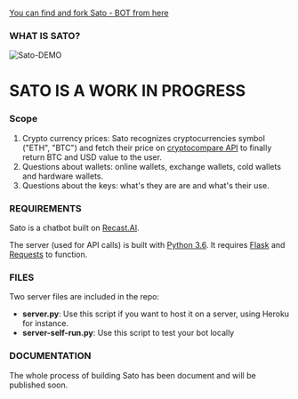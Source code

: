 [You can find and fork Sato - BOT from here](https://recast.ai/ahirice/sato-cryptobot/train/?utm_source=github&utm_medium=referral&utm_campaign=sato)

### WHAT IS SATO?

![Sato-DEMO](https://image.ibb.co/km5MAw/sato_demo.gif)

# SATO IS A WORK IN PROGRESS

### Scope

1.  Crypto currency prices: Sato recognizes cryptocurrencies symbol ("ETH", "BTC") and fetch their price on [cryptocompare API](https://www.cryptocompare.com/api/) to finally return BTC and USD value to the user.
2.  Questions about wallets: online wallets, exchange wallets, cold wallets and hardware wallets.
3.  Questions about the keys: what's they are are and what's their use.

### REQUIREMENTS

Sato is a chatbot built on [Recast.AI](https://recast.ai?utm_source=github&utm_medium=referral&utm_campaign=sato). 

The server (used for API calls) is built with [Python 3.6](https://www.python.org/). It requires [Flask](http://flask.pocoo.org/) and [Requests](http://docs.python-requests.org/en/master/) to function.

### FILES

Two server files are included in the repo:

-   **server.py**: Use this script if you want to host it on a server, using Heroku for instance.
-   **server-self-run.py**: Use this script to test your bot locally

### DOCUMENTATION

The whole process of building Sato has been document and will be published soon.